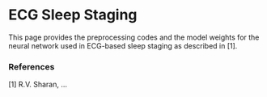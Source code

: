 # ECG Sleep Staging
This page provides the preprocessing codes and the model weights for the neural network used in ECG-based sleep staging as described in [1].

### References
  [1] R.V. Sharan, ...
